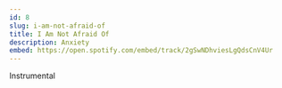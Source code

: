 ```yaml
---
id: 8
slug: i-am-not-afraid-of
title: I Am Not Afraid Of
description: Anxiety
embed: https://open.spotify.com/embed/track/2gSwNDhviesLgQdsCnV4Ur
---
```


Instrumental
